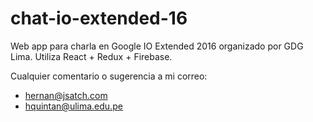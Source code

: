# chat-io-extended-16
Web app para charla en Google IO Extended 2016 organizado por GDG Lima. Utiliza React + Redux + Firebase.

Cualquier comentario o sugerencia a mi correo:
- hernan@jsatch.com
- hquintan@ulima.edu.pe
